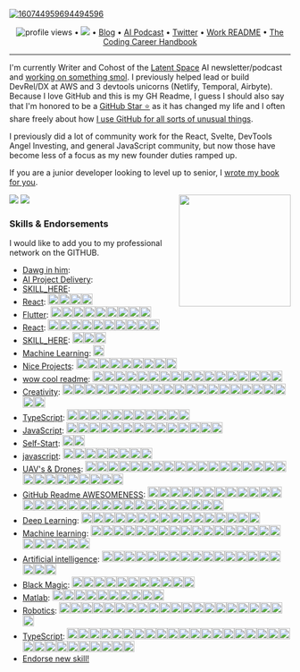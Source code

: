 <!--<h3 align="center">
![image](https://user-images.githubusercontent.com/6764957/87082196-3418a980-c25d-11ea-9987-0d9787d54100.png)
</h3> -->


<!-- Whats up hacker news, i dont give a shit about being a github influencer lmao stop judging me based on literally a bio i typed up in 3 minutes -->


<!-- comment out for now while https://github.com/jstrieb/github-stats/issues/7 is going on -->

[![160744959694494596](https://user-images.githubusercontent.com/6764957/101521273-94ed0f00-39c0-11eb-9721-1fb49097a171.png)](https://github.com/sw-yx?tab=repositories)

<p align="center">
  <img src="https://gpvc.arturio.dev/sw-yx" alt="profile views"> •  
  <a href="https://twitter.com/intent/follow?screen_name=swyx&tw_p=followbutton"><img src="https://img.shields.io/twitter/follow/swyx?label=%40swyx&style=social"></a>  •
  <a href="https://swyx.io">Blog</a> •
  <a href="https://latent.space">AI Podcast</a> •
  <a href="https://twitter.com/intent/follow?screen_name=swyx&tw_p=followbutton">Twitter</a> •
  <a href="https://github.com/sw-yx/README">Work README</a> •
  <a href="https://learninpublic.org/?from=GH%20README">The Coding Career Handbook</a>
</p>

---


I'm currently Writer and Cohost of the [Latent Space](https://latent.space/) AI newsletter/podcast and [working on something smol](https://smol.ai/). I previously helped lead or build DevRel/DX at AWS and 3 devtools unicorns (Netlify, Temporal, Airbyte). Because I love GitHub and this is my GH Readme, I guess I should also say that I'm honored to be a [GitHub Star ⭐](https://stars.github.com/) as it has changed my life and I often share freely about how [I use GitHub for all sorts of unusual things](https://www.google.com/search?q=swyx+how+i+use+github).

I previously did a lot of community work for the React, Svelte, DevTools Angel Investing, and general JavaScript community, but now those have become less of a focus as my new founder duties ramped up.

If you are a junior developer looking to level up to senior, I <a href="https://learninpublic.org/?from=GH%20README">wrote my book for you</a>.

<a href="https://myoctocat.dev/@sw-yx/octocat">
  <img align="right" src="https://user-images.githubusercontent.com/6764957/101532175-1cda1580-39cf-11eb-92fc-8466f97122fc.png" width=200 />
</a>

<!-- 

- See my [full about page here](http://swyx.io/about) as well as [featured writing](https://www.swyx.io/#featured-writing).
- 👯 I am on the [Career Chats](https://careerchats.transistor.fm/), [Svelte Radio](https://www.svelteradio.com/), and [Swyx Mixtape](http://swyx.transistor.fm/) podcasts.
- 💬 Ask me about [Svelte](https://www.swyx.io/svelte-why/) and [React](https://www.youtube.com/watch?v=KJP1E-Y-xyo) and [Temporal](https://temporal.io) and [Airbyte](https://airbyte.io)!
- 📫 How to reach me: `swyx at hey dot com`
- 😄 Pronouns: he/him
- ⚡ Fun fact: I was once [detained in Cuba](https://dev.to/swyx/the-ux-of-proving-our-humanity-to-machines-nf#aside-my-time-as-a-cuban-detainee) on suspicion of being a spy

-->

![](https://github.com/sw-yx/sw-yx/blob/master/generated/overview.svg)
![](https://github.com/sw-yx/sw-yx/blob/master/generated/languages.svg)


<!--START_SECTION:endorsements-->
  ### Skills & Endorsements
  
  I would like to add you to my professional network on the GITHUB.

  <ul>
  <li><a href="https://github.com/swyxio/swyxio/issues/52">Dawg in him</a>: </li>
<li><a href="https://github.com/swyxio/swyxio/issues/51">AI Project Delivery</a>: </li>
<li><a href="https://github.com/swyxio/swyxio/issues/50">SKILL_HERE</a>: </li>
<li><a href="https://github.com/swyxio/swyxio/issues/49">React</a>: <img src=https://avatars.githubusercontent.com/u/46057471?u=0e166c12cb81c87c54a0676755d98a21fedc8ddf&v=4&s=20 height=20 /><img src=https://avatars.githubusercontent.com/u/2555503?u=d8b410189cf5cb0698858ef6d64bbdd03f0473ef&v=4&s=20 height=20 /><img src=https://avatars.githubusercontent.com/u/46792207?u=3a6ff7bb5471781d3081218ff6ffcef48d2ef955&v=4&s=20 height=20 /><img src=https://avatars.githubusercontent.com/u/6303786?u=daafe664c0f2af5b6ea6bfa72271d0e351c97b2f&v=4&s=20 height=20 /></li>
<li><a href="https://github.com/swyxio/swyxio/issues/48">Flutter</a>: <img src=https://avatars.githubusercontent.com/u/15138747?u=77b91bf625688dffe218d01082ecf91e43801cd1&v=4&s=20 height=20 /><img src=https://avatars.githubusercontent.com/u/3353385?u=2ae27e396879f4b43730416370997ad7208c9745&v=4&s=20 height=20 /><img src=https://avatars.githubusercontent.com/u/37607224?u=a6dbee4f04ab3071d2f5b19160bc359d6cd62f8a&v=4&s=20 height=20 /><img src=https://avatars.githubusercontent.com/u/52480636?u=23b94f0b6dcea7cacab69bdbd11beddc8e84264e&v=4&s=20 height=20 /><img src=https://avatars.githubusercontent.com/u/76885050?v=4&s=20 height=20 /><img src=https://avatars.githubusercontent.com/u/30106022?u=62f235fb32a91460d03550357b538610a42fb1d5&v=4&s=20 height=20 /><img src=https://avatars.githubusercontent.com/u/79903756?u=560ba2a5067ea4c4553e355fe34791b359f4a5b8&v=4&s=20 height=20 /><img src=https://avatars.githubusercontent.com/u/47685150?u=9841362367533afbfa4f12c72d59ff8760e1b804&v=4&s=20 height=20 /><img src=https://avatars.githubusercontent.com/u/63846399?v=4&s=20 height=20 /></li>
<li><a href="https://github.com/swyxio/swyxio/issues/46">React</a>: <img src=https://avatars.githubusercontent.com/u/56319778?u=7e7129c86cb0839d5ec764b19fd9687d7149868d&v=4&s=20 height=20 /><img src=https://avatars.githubusercontent.com/u/121201452?u=a9061e82483debf32d56f6fa1d8852e6a0151f48&v=4&s=20 height=20 /><img src=https://avatars.githubusercontent.com/u/78602031?u=40555416e32672ed73e9eaa5637c52ebb3f5ade0&v=4&s=20 height=20 /><img src=https://avatars.githubusercontent.com/u/57211233?u=9e41850fd1bed137d15a9ad25205914ed0f663bd&v=4&s=20 height=20 /><img src=https://avatars.githubusercontent.com/u/4616064?u=dc4532608d264458a1a6179a24c99a983b66f2c2&v=4&s=20 height=20 /><img src=https://avatars.githubusercontent.com/u/95548013?u=a9f02e9359f5e61e5665622b62d7b48dcc703d47&v=4&s=20 height=20 /><img src=https://avatars.githubusercontent.com/u/5029660?u=a284778cc7a3cb286780137638f6d2fd0f77f231&v=4&s=20 height=20 /><img src=https://avatars.githubusercontent.com/u/46057471?u=0e166c12cb81c87c54a0676755d98a21fedc8ddf&v=4&s=20 height=20 /><img src=https://avatars.githubusercontent.com/u/18576811?u=cab60f106fee85b56525bc558367423e02cdb7f1&v=4&s=20 height=20 /><img src=https://avatars.githubusercontent.com/u/52394293?u=4f927a2ece6b640bf34a3441f6605c1c77d680fc&v=4&s=20 height=20 /></li>
<li><a href="https://github.com/swyxio/swyxio/issues/45">SKILL_HERE</a>: <img src=https://avatars.githubusercontent.com/u/56319778?u=7e7129c86cb0839d5ec764b19fd9687d7149868d&v=4&s=20 height=20 /><img src=https://avatars.githubusercontent.com/u/121201452?u=a9061e82483debf32d56f6fa1d8852e6a0151f48&v=4&s=20 height=20 /><img src=https://avatars.githubusercontent.com/u/610638?u=313cc0baf1e4028063b5c6c594b6823dbb45dd71&v=4&s=20 height=20 /></li>
<li><a href="https://github.com/swyxio/swyxio/issues/44">Machine Learning</a>: <img src=https://avatars.githubusercontent.com/u/56319778?u=7e7129c86cb0839d5ec764b19fd9687d7149868d&v=4&s=20 height=20 /></li>
<li><a href="https://github.com/swyxio/swyxio/issues/43">Nice Projects</a>: <img src=https://avatars.githubusercontent.com/u/86871991?u=e53a03ec7552d32e0f01d62f51758855d615f70d&v=4&s=20 height=20 /><img src=https://avatars.githubusercontent.com/u/74574275?u=b66164e6e8bb2ebb6510484d2ae31ad605e216af&v=4&s=20 height=20 /><img src=https://avatars.githubusercontent.com/u/60849894?u=f2a97d60934ec79d2eba41ada9592f5be433bf68&v=4&s=20 height=20 /><img src=https://avatars.githubusercontent.com/u/26383905?u=41b5f265617d49c435eef4fe09f0fe5e1e03f80b&v=4&s=20 height=20 /><img src=https://avatars.githubusercontent.com/u/9533646?u=a8a94a46f050b279c6853dc9d220beaf60ffd997&v=4&s=20 height=20 /><img src=https://avatars.githubusercontent.com/u/66274903?u=25b3729858874b8bb6a1c5b63570ca1778d913d0&v=4&s=20 height=20 /><img src=https://avatars.githubusercontent.com/u/95628792?u=0892008915626e959ebfee29c3199f9e128d2ff4&v=4&s=20 height=20 /><img src=https://avatars.githubusercontent.com/u/79057640?u=da15edc20e96275a463bb9736a22e9a4eaf876e1&v=4&s=20 height=20 /><img src=https://avatars.githubusercontent.com/u/16997807?u=dd0550e291d4450e5e60f215e535ae42b35043a4&v=4&s=20 height=20 /></li>
<li><a href="https://github.com/swyxio/swyxio/issues/41">wow cool readme</a>: <img src=https://avatars.githubusercontent.com/u/67929847?u=8f496a9425b6fb1cd4e717eda5754f5e1ff00d99&v=4&s=20 height=20 /><img src=https://avatars.githubusercontent.com/u/6764957?u=97ad815028595b73b06ee4b0510e66bbe391228d&v=4&s=20 height=20 /><img src=https://avatars.githubusercontent.com/u/8036315?u=edeada0c9164e7b7399f2c9cd74dbb53fcbc62f3&v=4&s=20 height=20 /><img src=https://avatars.githubusercontent.com/u/33608116?v=4&s=20 height=20 /><img src=https://avatars.githubusercontent.com/u/7691110?u=f50895c9c7d4e27e10a10bb41daf739d346ef420&v=4&s=20 height=20 /><img src=https://avatars.githubusercontent.com/u/25782070?u=52456d1dc05f44339fc7ac38e6a12416145f948e&v=4&s=20 height=20 /><img src=https://avatars.githubusercontent.com/u/59306143?u=554f4f17ff1fe3da319641bba270051fd587f7bd&v=4&s=20 height=20 /><img src=https://avatars.githubusercontent.com/u/90595158?u=85d527d9fe622ef8be5be506f346f677176292d9&v=4&s=20 height=20 /><img src=https://avatars.githubusercontent.com/u/89905833?u=2c2d5a336726310c6dbf60b36167100e7179df84&v=4&s=20 height=20 /><img src=https://avatars.githubusercontent.com/u/7946748?u=195c6b7c89cc3493a3624888efbd9b1f74871f06&v=4&s=20 height=20 /><img src=https://avatars.githubusercontent.com/u/4616064?u=dc4532608d264458a1a6179a24c99a983b66f2c2&v=4&s=20 height=20 /><img src=https://avatars.githubusercontent.com/u/3819724?u=a7af35d70c4644c95d3d72ca2ae475f6e599a50e&v=4&s=20 height=20 /><img src=https://avatars.githubusercontent.com/u/59414243?u=0ae16f81f3dcb9f6268390d602f36104acae8d10&v=4&s=20 height=20 /><img src=https://avatars.githubusercontent.com/u/93786592?u=f86ff0e8d0289562c2bfd4df1f2f317e163daea6&v=4&s=20 height=20 /><img src=https://avatars.githubusercontent.com/u/33098072?u=c03aeac26b217a8016c296d1b9c7f447b5743bbc&v=4&s=20 height=20 /><img src=https://avatars.githubusercontent.com/u/142387029?u=0a9ee23ffa612efd43a616fd86f58c5ca2f3607e&v=4&s=20 height=20 /><img src=https://avatars.githubusercontent.com/u/89846654?u=6f2a9ff8d9bff559bd0d112182a3c38881684b3d&v=4&s=20 height=20 /></li>
<li><a href="https://github.com/swyxio/swyxio/issues/40">Creativity</a>: <img src=https://avatars.githubusercontent.com/u/5083214?v=4&s=20 height=20 /><img src=https://avatars.githubusercontent.com/u/1330573?v=4&s=20 height=20 /><img src=https://avatars.githubusercontent.com/u/79557780?u=0bc2a2a4208f6e25bfccb0c5745f439a45d92885&v=4&s=20 height=20 /><img src=https://avatars.githubusercontent.com/u/43346471?u=2770cba6837af9eb0f38ad43a610fc6f042d5b14&v=4&s=20 height=20 /><img src=https://avatars.githubusercontent.com/u/84139744?u=5023e48fa680d47f5e9bc7c3f3f63627b360e83e&v=4&s=20 height=20 /><img src=https://avatars.githubusercontent.com/u/43886029?v=4&s=20 height=20 /><img src=https://avatars.githubusercontent.com/u/43886029?v=4&s=20 height=20 /><img src=https://avatars.githubusercontent.com/u/43886029?v=4&s=20 height=20 /><img src=https://avatars.githubusercontent.com/u/43886029?v=4&s=20 height=20 /><img src=https://avatars.githubusercontent.com/u/43886029?v=4&s=20 height=20 /><img src=https://avatars.githubusercontent.com/u/43886029?v=4&s=20 height=20 /><img src=https://avatars.githubusercontent.com/u/305414?u=52e76017aea2a5942f042c098e8ce56f50034073&v=4&s=20 height=20 /><img src=https://avatars.githubusercontent.com/u/4337705?u=b042eccb9c76e19b82d115419ee7b44557ab65ef&v=4&s=20 height=20 /><img src=https://avatars.githubusercontent.com/u/42885087?u=6cfe2461f65e78b0457a4ddc0df647714653d6dd&v=4&s=20 height=20 /><img src=https://avatars.githubusercontent.com/u/6334512?u=e73f39bbd3754d53805d43180e2f9cb87c7a78ff&v=4&s=20 height=20 /><img src=https://avatars.githubusercontent.com/u/89905833?u=2c2d5a336726310c6dbf60b36167100e7179df84&v=4&s=20 height=20 /><img src=https://avatars.githubusercontent.com/u/125072926?u=5c680a5b54dd182f729c6f2fda2b206375211224&v=4&s=20 height=20 /><img src=https://avatars.githubusercontent.com/u/46008593?u=5c5dbfd810e5175afc8d4a3f7d11bc873b700fd8&v=4&s=20 height=20 /><img src=https://avatars.githubusercontent.com/u/46008593?u=5c5dbfd810e5175afc8d4a3f7d11bc873b700fd8&v=4&s=20 height=20 /><img src=https://avatars.githubusercontent.com/u/46008593?u=5c5dbfd810e5175afc8d4a3f7d11bc873b700fd8&v=4&s=20 height=20 /><img src=https://avatars.githubusercontent.com/u/46008593?u=5c5dbfd810e5175afc8d4a3f7d11bc873b700fd8&v=4&s=20 height=20 /><img src=https://avatars.githubusercontent.com/u/46008593?u=5c5dbfd810e5175afc8d4a3f7d11bc873b700fd8&v=4&s=20 height=20 /></li>
<li><a href="https://github.com/swyxio/swyxio/issues/39">TypeScript</a>: <img src=https://avatars.githubusercontent.com/u/1310895?u=aa5492101d2ba04c0c5a2fd6274e18e74edcc21e&v=4&s=20 height=20 /><img src=https://avatars.githubusercontent.com/u/32578695?u=b24833215bfec0b78db629381a73d599a94e07e1&v=4&s=20 height=20 /><img src=https://avatars.githubusercontent.com/u/39828165?u=e0c1cc28dc7156a3d6714beb9d6732e143f253ff&v=4&s=20 height=20 /><img src=https://avatars.githubusercontent.com/u/84139744?u=5023e48fa680d47f5e9bc7c3f3f63627b360e83e&v=4&s=20 height=20 /><img src=https://avatars.githubusercontent.com/u/60979926?u=f755d6694e7d9a730debe35e1f8f3c474dfeb091&v=4&s=20 height=20 /><img src=https://avatars.githubusercontent.com/u/7358912?u=6b354a068b3f5b69ce366ae119ed74566fdf0d61&v=4&s=20 height=20 /><img src=https://avatars.githubusercontent.com/u/102946270?u=8f26c9c5e51e3407accdad98fd6631ba8cdb89e9&v=4&s=20 height=20 /><img src=https://avatars.githubusercontent.com/u/7151485?u=0c604d6c03d8de56403af45dd4c365a97a405966&v=4&s=20 height=20 /><img src=https://avatars.githubusercontent.com/u/26205666?v=4&s=20 height=20 /><img src=https://avatars.githubusercontent.com/u/76874341?u=185e06c1b9fb7de95a60708b44abc1d52d0b3d1e&v=4&s=20 height=20 /><img src=https://avatars.githubusercontent.com/u/40840079?u=cb0332edd5a71ee5918e616649e29ca4a1d721ad&v=4&s=20 height=20 /></li>
<li><a href="https://github.com/swyxio/swyxio/issues/38">JavaScript</a>: <img src=https://avatars.githubusercontent.com/u/91498093?v=4&s=20 height=20 /><img src=https://avatars.githubusercontent.com/u/23583726?u=d9aa829afdaf165d3b94a1c0151c3421d4eb2dc2&v=4&s=20 height=20 /><img src=https://avatars.githubusercontent.com/u/1310895?u=aa5492101d2ba04c0c5a2fd6274e18e74edcc21e&v=4&s=20 height=20 /><img src=https://avatars.githubusercontent.com/u/5083214?v=4&s=20 height=20 /><img src=https://avatars.githubusercontent.com/u/32578695?u=b24833215bfec0b78db629381a73d599a94e07e1&v=4&s=20 height=20 /><img src=https://avatars.githubusercontent.com/u/87615572?u=9663c624ce9880000604a9cfc697e2da251ce4fd&v=4&s=20 height=20 /><img src=https://avatars.githubusercontent.com/u/67929847?u=8f496a9425b6fb1cd4e717eda5754f5e1ff00d99&v=4&s=20 height=20 /><img src=https://avatars.githubusercontent.com/u/68931378?u=b4faaf1cfde3007c698e8d474244bdd6c4affcfb&v=4&s=20 height=20 /><img src=https://avatars.githubusercontent.com/u/45036724?u=9e742256a5a6f3845b300cbb5f4a2cb5ec9e89f7&v=4&s=20 height=20 /><img src=https://avatars.githubusercontent.com/u/56319778?u=7e7129c86cb0839d5ec764b19fd9687d7149868d&v=4&s=20 height=20 /><img src=https://avatars.githubusercontent.com/u/121201452?u=a9061e82483debf32d56f6fa1d8852e6a0151f48&v=4&s=20 height=20 /><img src=https://avatars.githubusercontent.com/u/76874341?u=185e06c1b9fb7de95a60708b44abc1d52d0b3d1e&v=4&s=20 height=20 /><img src=https://avatars.githubusercontent.com/u/4616064?u=dc4532608d264458a1a6179a24c99a983b66f2c2&v=4&s=20 height=20 /><img src=https://avatars.githubusercontent.com/u/89846654?u=6f2a9ff8d9bff559bd0d112182a3c38881684b3d&v=4&s=20 height=20 /></li>
<li><a href="https://github.com/swyxio/swyxio/issues/37">Self-Start</a>: <img src=https://avatars.githubusercontent.com/u/33608116?v=4&s=20 height=20 /><img src=https://avatars.githubusercontent.com/u/55244578?u=831cd3baad933d63e83e3bbcc88d707104603e1f&v=4&s=20 height=20 /></li>
<li><a href="https://github.com/swyxio/swyxio/issues/35">javascript</a>: <img src=https://avatars.githubusercontent.com/u/53054099?u=cb5b0c881e0c9f7c7aa00da0a6b5bed62da4618e&v=4&s=20 height=20 /><img src=https://avatars.githubusercontent.com/u/28717686?u=c97508d48cf3018b46e6cb94cdbc0ad2fb7ad0a7&v=4&s=20 height=20 /><img src=https://avatars.githubusercontent.com/u/67929847?u=8f496a9425b6fb1cd4e717eda5754f5e1ff00d99&v=4&s=20 height=20 /><img src=https://avatars.githubusercontent.com/u/64121292?u=acff9d4486a8033b1c2e458418d023b86c019afd&v=4&s=20 height=20 /><img src=https://avatars.githubusercontent.com/u/67689090?u=1750e828e5c2af149332172ea540f82fafbe0b84&v=4&s=20 height=20 /><img src=https://avatars.githubusercontent.com/u/76874341?u=185e06c1b9fb7de95a60708b44abc1d52d0b3d1e&v=4&s=20 height=20 /><img src=https://avatars.githubusercontent.com/u/4126?u=22619cea9e5c2872c345b909ea5adbe47e3be2f8&v=4&s=20 height=20 /><img src=https://avatars.githubusercontent.com/u/115037887?u=b9b15d0dea0aa005daa3cc05ac08213412c2f055&v=4&s=20 height=20 /></li>
<li><a href="https://github.com/swyxio/swyxio/issues/31">UAV's & Drones</a>: <img src=https://avatars.githubusercontent.com/u/22770735?u=c7c8d8e372a0633ff094874c59beb2f98813624f&v=4&s=20 height=20 /><img src=https://avatars.githubusercontent.com/u/22770735?u=c7c8d8e372a0633ff094874c59beb2f98813624f&v=4&s=20 height=20 /><img src=https://avatars.githubusercontent.com/u/22770735?u=c7c8d8e372a0633ff094874c59beb2f98813624f&v=4&s=20 height=20 /><img src=https://avatars.githubusercontent.com/u/22770735?u=c7c8d8e372a0633ff094874c59beb2f98813624f&v=4&s=20 height=20 /><img src=https://avatars.githubusercontent.com/u/22770735?u=c7c8d8e372a0633ff094874c59beb2f98813624f&v=4&s=20 height=20 /><img src=https://avatars.githubusercontent.com/u/6764957?u=97ad815028595b73b06ee4b0510e66bbe391228d&v=4&s=20 height=20 /><img src=https://avatars.githubusercontent.com/u/6764957?u=97ad815028595b73b06ee4b0510e66bbe391228d&v=4&s=20 height=20 /><img src=https://avatars.githubusercontent.com/u/6764957?u=97ad815028595b73b06ee4b0510e66bbe391228d&v=4&s=20 height=20 /><img src=https://avatars.githubusercontent.com/u/6764957?u=97ad815028595b73b06ee4b0510e66bbe391228d&v=4&s=20 height=20 /><img src=https://avatars.githubusercontent.com/u/45873074?u=ac9451546e661f5d056009660f3add62c3ce4cce&v=4&s=20 height=20 /><img src=https://avatars.githubusercontent.com/u/1821843?u=57459e71d75b3969c73411ae7ec0f4735d39be39&v=4&s=20 height=20 /><img src=https://avatars.githubusercontent.com/u/17146297?u=9c82e2455ce89af7a2a7fb87d1e6bc27b7e8e7cf&v=4&s=20 height=20 /><img src=https://avatars.githubusercontent.com/u/9255144?v=4&s=20 height=20 /><img src=https://avatars.githubusercontent.com/u/13825491?u=c106497434a149e0893ae9c5d65e60c26b79e1f6&v=4&s=20 height=20 /><img src=https://avatars.githubusercontent.com/u/13825491?u=c106497434a149e0893ae9c5d65e60c26b79e1f6&v=4&s=20 height=20 /><img src=https://avatars.githubusercontent.com/u/13825491?u=c106497434a149e0893ae9c5d65e60c26b79e1f6&v=4&s=20 height=20 /><img src=https://avatars.githubusercontent.com/u/13825491?u=c106497434a149e0893ae9c5d65e60c26b79e1f6&v=4&s=20 height=20 /><img src=https://avatars.githubusercontent.com/u/13825491?u=c106497434a149e0893ae9c5d65e60c26b79e1f6&v=4&s=20 height=20 /><img src=https://avatars.githubusercontent.com/u/63612469?u=5f9f4fb4be3e9ee74a915f3ac444ccf6e012065d&v=4&s=20 height=20 /><img src=https://avatars.githubusercontent.com/u/24532173?u=6cfb20acbd119402aa682dd7fa1cb06d4a71108e&v=4&s=20 height=20 /><img src=https://avatars.githubusercontent.com/u/24532173?u=6cfb20acbd119402aa682dd7fa1cb06d4a71108e&v=4&s=20 height=20 /><img src=https://avatars.githubusercontent.com/u/22521752?u=cd24a224f593bdbb91476733d06d482b490c9a91&v=4&s=20 height=20 /><img src=https://avatars.githubusercontent.com/u/20268029?u=25245f1707aff33d27a6bc8c77e8ccb61f707019&v=4&s=20 height=20 /><img src=https://avatars.githubusercontent.com/u/29643818?u=b178fc4b9790f239c7808700bdc445402f6c6c43&v=4&s=20 height=20 /><img src=https://avatars.githubusercontent.com/u/74777205?u=d392c79f770d441eea5e6a5ec0c24d7b742bccf2&v=4&s=20 height=20 /><img src=https://avatars.githubusercontent.com/u/45768834?u=fc693cfe254f8d8357bcd058abec9fef0698bbab&v=4&s=20 height=20 /><img src=https://avatars.githubusercontent.com/u/114366633?u=90d8ed06c3c3bdcf1c1c12703a3471d036efd0ab&v=4&s=20 height=20 /></li>
<li><a href="https://github.com/swyxio/swyxio/issues/30">GitHub Readme AWESOMENESS</a>: <img src=https://avatars.githubusercontent.com/u/6764957?u=97ad815028595b73b06ee4b0510e66bbe391228d&v=4&s=20 height=20 /><img src=https://avatars.githubusercontent.com/u/22770735?u=c7c8d8e372a0633ff094874c59beb2f98813624f&v=4&s=20 height=20 /><img src=https://avatars.githubusercontent.com/u/22770735?u=c7c8d8e372a0633ff094874c59beb2f98813624f&v=4&s=20 height=20 /><img src=https://avatars.githubusercontent.com/u/32144761?u=1b36ec9ad2443a0028c077de00ea9bd66194c4df&v=4&s=20 height=20 /><img src=https://avatars.githubusercontent.com/u/53856673?u=4c018a6e95cef577bf7931e55aae06960a413731&v=4&s=20 height=20 /><img src=https://avatars.githubusercontent.com/u/53856673?u=4c018a6e95cef577bf7931e55aae06960a413731&v=4&s=20 height=20 /><img src=https://avatars.githubusercontent.com/u/9262982?u=7b586df27b8f3a5bbbe209ec1603896511a09a6d&v=4&s=20 height=20 /><img src=https://avatars.githubusercontent.com/u/10362927?u=2bd634d77cfe59ddf012d192335efb626618efae&v=4&s=20 height=20 /><img src=https://avatars.githubusercontent.com/u/55826377?u=f1400288e13b60d46bed563dc588f5ac77811770&v=4&s=20 height=20 /><img src=https://avatars.githubusercontent.com/u/37914951?v=4&s=20 height=20 /><img src=https://avatars.githubusercontent.com/u/53332372?u=cf632f71e5bdf984e829774c4d8815774e419bcb&v=4&s=20 height=20 /><img src=https://avatars.githubusercontent.com/u/3372598?u=2b679c93e9be315f5c993d30e325a15a9df7a78c&v=4&s=20 height=20 /><img src=https://avatars.githubusercontent.com/u/10752998?u=aa0b6f7b2a78363ae670726d173ee7e5b01db02b&v=4&s=20 height=20 /><img src=https://avatars.githubusercontent.com/u/4885581?u=ba1575aa1284f907aa1e803299ac6bd0021770ad&v=4&s=20 height=20 /><img src=https://avatars.githubusercontent.com/u/8954760?u=4911da5488912b8ae761e514d1c2b1691805867e&v=4&s=20 height=20 /><img src=https://avatars.githubusercontent.com/u/757637?u=7f38517508d28aa252496b336b8f8e4bec6a1324&v=4&s=20 height=20 /><img src=https://avatars.githubusercontent.com/u/757637?u=7f38517508d28aa252496b336b8f8e4bec6a1324&v=4&s=20 height=20 /><img src=https://avatars.githubusercontent.com/u/30655552?u=a535d6488fa6137c79b60f68a3bad5d0fdc48acd&v=4&s=20 height=20 /><img src=https://avatars.githubusercontent.com/u/30655552?u=a535d6488fa6137c79b60f68a3bad5d0fdc48acd&v=4&s=20 height=20 /><img src=https://avatars.githubusercontent.com/u/30655552?u=a535d6488fa6137c79b60f68a3bad5d0fdc48acd&v=4&s=20 height=20 /><img src=https://avatars.githubusercontent.com/u/64195887?u=08512e728686c8de77dc6788a4d9465fc1f8cf7a&v=4&s=20 height=20 /><img src=https://avatars.githubusercontent.com/u/56654391?u=6bc489e9598e7a5bbab0ef81c7f93797a22e6598&v=4&s=20 height=20 /><img src=https://avatars.githubusercontent.com/u/56654391?u=6bc489e9598e7a5bbab0ef81c7f93797a22e6598&v=4&s=20 height=20 /><img src=https://avatars.githubusercontent.com/u/6951100?u=d1219532a4e544f59a9fd017eb83787d9ea9032e&v=4&s=20 height=20 /><img src=https://avatars.githubusercontent.com/u/9534435?u=8f15b273710048c58cdbff8256c2732fcac13aa0&v=4&s=20 height=20 /><img src=https://avatars.githubusercontent.com/u/42054?v=4&s=20 height=20 /><img src=https://avatars.githubusercontent.com/u/53054099?u=cb5b0c881e0c9f7c7aa00da0a6b5bed62da4618e&v=4&s=20 height=20 /><img src=https://avatars.githubusercontent.com/u/61582763?u=016894455dd1669c3a0fceff1c049cb66f50b4b0&v=4&s=20 height=20 /><img src=https://avatars.githubusercontent.com/u/21218732?u=474999473ae5475bac18f53b8cb7d6625e40a784&v=4&s=20 height=20 /><img src=https://avatars.githubusercontent.com/u/12748310?u=ce6194bfc22e839cb78862500f337465378e45aa&v=4&s=20 height=20 /></li>
<li><a href="https://github.com/swyxio/swyxio/issues/29">Deep Learning</a>: <img src=https://avatars.githubusercontent.com/u/22770735?u=c7c8d8e372a0633ff094874c59beb2f98813624f&v=4&s=20 height=20 /><img src=https://avatars.githubusercontent.com/u/8433587?u=4143853cdd52d732534e82e9232cfda0591b9876&v=4&s=20 height=20 /><img src=https://avatars.githubusercontent.com/u/45448731?u=41932a2901b4137f495f7c58b34641d07a8a6a6d&v=4&s=20 height=20 /><img src=https://avatars.githubusercontent.com/u/53856673?u=4c018a6e95cef577bf7931e55aae06960a413731&v=4&s=20 height=20 /><img src=https://avatars.githubusercontent.com/u/41854373?u=7f033c40ec8c97a9a24462f5d1fcb844c02c4fb7&v=4&s=20 height=20 /><img src=https://avatars.githubusercontent.com/u/80008111?v=4&s=20 height=20 /><img src=https://avatars.githubusercontent.com/u/234708?u=b5aa0cca1b3134278a8a2ab99ff1ff8b405ebffd&v=4&s=20 height=20 /><img src=https://avatars.githubusercontent.com/u/39828165?u=e0c1cc28dc7156a3d6714beb9d6732e143f253ff&v=4&s=20 height=20 /><img src=https://avatars.githubusercontent.com/u/43346471?u=2770cba6837af9eb0f38ad43a610fc6f042d5b14&v=4&s=20 height=20 /><img src=https://avatars.githubusercontent.com/u/43346471?u=2770cba6837af9eb0f38ad43a610fc6f042d5b14&v=4&s=20 height=20 /><img src=https://avatars.githubusercontent.com/u/41567741?v=4&s=20 height=20 /><img src=https://avatars.githubusercontent.com/u/66274903?u=25b3729858874b8bb6a1c5b63570ca1778d913d0&v=4&s=20 height=20 /><img src=https://avatars.githubusercontent.com/u/66274903?u=25b3729858874b8bb6a1c5b63570ca1778d913d0&v=4&s=20 height=20 /><img src=https://avatars.githubusercontent.com/u/16799596?u=f17e5a721a8df0f014f63195d997121d5726a0e4&v=4&s=20 height=20 /><img src=https://avatars.githubusercontent.com/u/39147312?u=26e01ef8d7a4acb2deed4fc8d425e5d323ffa533&v=4&s=20 height=20 /><img src=https://avatars.githubusercontent.com/u/46008593?u=5c5dbfd810e5175afc8d4a3f7d11bc873b700fd8&v=4&s=20 height=20 /></li>
<li><a href="https://github.com/swyxio/swyxio/issues/28">Machine learning</a>: <img src=https://avatars.githubusercontent.com/u/22770735?u=c7c8d8e372a0633ff094874c59beb2f98813624f&v=4&s=20 height=20 /><img src=https://avatars.githubusercontent.com/u/45448731?u=41932a2901b4137f495f7c58b34641d07a8a6a6d&v=4&s=20 height=20 /><img src=https://avatars.githubusercontent.com/u/1821843?u=57459e71d75b3969c73411ae7ec0f4735d39be39&v=4&s=20 height=20 /><img src=https://avatars.githubusercontent.com/u/1821843?u=57459e71d75b3969c73411ae7ec0f4735d39be39&v=4&s=20 height=20 /><img src=https://avatars.githubusercontent.com/u/13770026?v=4&s=20 height=20 /><img src=https://avatars.githubusercontent.com/u/41854373?u=7f033c40ec8c97a9a24462f5d1fcb844c02c4fb7&v=4&s=20 height=20 /><img src=https://avatars.githubusercontent.com/u/40211374?u=5932b3a47a26a39ecfcc42aee2d2324b07f4ea31&v=4&s=20 height=20 /><img src=https://avatars.githubusercontent.com/u/30091032?u=9f74b87873af3748a0d26bf347d41b01a432faf3&v=4&s=20 height=20 /><img src=https://avatars.githubusercontent.com/u/30049719?u=6546780d5ce058e2ccec7452a27c8ec470c0df24&v=4&s=20 height=20 /><img src=https://avatars.githubusercontent.com/u/63991775?u=651da5ee5b91fd076bc275f035ee2c8cf4ece9f8&v=4&s=20 height=20 /><img src=https://avatars.githubusercontent.com/u/3012884?u=828dc3a8f9743043038d99015e5211e5db7ddbe4&v=4&s=20 height=20 /><img src=https://avatars.githubusercontent.com/u/40907383?v=4&s=20 height=20 /><img src=https://avatars.githubusercontent.com/u/91498093?v=4&s=20 height=20 /><img src=https://avatars.githubusercontent.com/u/91498093?v=4&s=20 height=20 /><img src=https://avatars.githubusercontent.com/u/32029746?u=3a2cb47897925f2cc514eec702833189794adeca&v=4&s=20 height=20 /><img src=https://avatars.githubusercontent.com/u/36468758?u=7257a3b183702a47a9e46cc977bbc967cb71e4cb&v=4&s=20 height=20 /><img src=https://avatars.githubusercontent.com/u/85258259?v=4&s=20 height=20 /><img src=https://avatars.githubusercontent.com/u/85258259?v=4&s=20 height=20 /><img src=https://avatars.githubusercontent.com/u/91501317?u=06d26d23ea56782c6e908cb26db25c93ef64b48f&v=4&s=20 height=20 /><img src=https://avatars.githubusercontent.com/u/30334776?u=f5fcc58e9ebbc29e8cf0f37501fc0a160d881572&v=4&s=20 height=20 /><img src=https://avatars.githubusercontent.com/u/16799596?u=f17e5a721a8df0f014f63195d997121d5726a0e4&v=4&s=20 height=20 /><img src=https://avatars.githubusercontent.com/u/39147312?u=26e01ef8d7a4acb2deed4fc8d425e5d323ffa533&v=4&s=20 height=20 /><img src=https://avatars.githubusercontent.com/u/60138973?u=ff3cf1263e1850e709f42ec7cd3a3233cf012478&v=4&s=20 height=20 /></li>
<li><a href="https://github.com/swyxio/swyxio/issues/27">Artificial intelligence</a>: <img src=https://avatars.githubusercontent.com/u/22770735?u=c7c8d8e372a0633ff094874c59beb2f98813624f&v=4&s=20 height=20 /><img src=https://avatars.githubusercontent.com/u/22770735?u=c7c8d8e372a0633ff094874c59beb2f98813624f&v=4&s=20 height=20 /><img src=https://avatars.githubusercontent.com/u/22770735?u=c7c8d8e372a0633ff094874c59beb2f98813624f&v=4&s=20 height=20 /><img src=https://avatars.githubusercontent.com/u/23400213?u=da0a678d3bd73318503139fc918c97683d71bd62&v=4&s=20 height=20 /><img src=https://avatars.githubusercontent.com/u/54620499?u=9a2a717291170f6e14d74f9e288a72a6ca00e3f8&v=4&s=20 height=20 /><img src=https://avatars.githubusercontent.com/u/22521752?u=cd24a224f593bdbb91476733d06d482b490c9a91&v=4&s=20 height=20 /><img src=https://avatars.githubusercontent.com/u/59825547?u=969e5e12c9fc3d3a46cf84f02a621d8acbab765c&v=4&s=20 height=20 /><img src=https://avatars.githubusercontent.com/u/59825547?u=969e5e12c9fc3d3a46cf84f02a621d8acbab765c&v=4&s=20 height=20 /><img src=https://avatars.githubusercontent.com/u/43346471?u=2770cba6837af9eb0f38ad43a610fc6f042d5b14&v=4&s=20 height=20 /><img src=https://avatars.githubusercontent.com/u/43346471?u=2770cba6837af9eb0f38ad43a610fc6f042d5b14&v=4&s=20 height=20 /><img src=https://avatars.githubusercontent.com/u/43346471?u=2770cba6837af9eb0f38ad43a610fc6f042d5b14&v=4&s=20 height=20 /><img src=https://avatars.githubusercontent.com/u/43346471?u=2770cba6837af9eb0f38ad43a610fc6f042d5b14&v=4&s=20 height=20 /><img src=https://avatars.githubusercontent.com/u/99458905?u=376614cc902d6861afab7eabe4ce6a62dabf4a7a&v=4&s=20 height=20 /><img src=https://avatars.githubusercontent.com/u/42870671?u=182182f689d1779bb24a2e49ed684d71175c4598&v=4&s=20 height=20 /><img src=https://avatars.githubusercontent.com/u/4616064?u=dc4532608d264458a1a6179a24c99a983b66f2c2&v=4&s=20 height=20 /><img src=https://avatars.githubusercontent.com/u/79279299?u=9101a8442d224970cc4eda5af3b85af55221e444&v=4&s=20 height=20 /><img src=https://avatars.githubusercontent.com/u/14087448?u=1bda4a477c2914b301776798e0e782eafe51042b&v=4&s=20 height=20 /><img src=https://avatars.githubusercontent.com/u/125940119?u=809d6c50e2bf9f85517d212ff62654a970ca0303&v=4&s=20 height=20 /><img src=https://avatars.githubusercontent.com/u/5244783?u=a994d923a9768cf94df8f4a3acede734f57b7b88&v=4&s=20 height=20 /></li>
<li><a href="https://github.com/swyxio/swyxio/issues/26">Black Magic</a>: <img src=https://avatars.githubusercontent.com/u/6764957?u=97ad815028595b73b06ee4b0510e66bbe391228d&v=4&s=20 height=20 /><img src=https://avatars.githubusercontent.com/u/22770735?u=c7c8d8e372a0633ff094874c59beb2f98813624f&v=4&s=20 height=20 /><img src=https://avatars.githubusercontent.com/u/8545105?u=03da7160c9e9b251b757096e13d6e4af60b88cdd&v=4&s=20 height=20 /><img src=https://avatars.githubusercontent.com/u/2707569?u=89c42eafaca543bb9f9027c8ba2b47b944737419&v=4&s=20 height=20 /><img src=https://avatars.githubusercontent.com/u/61903527?u=19be29c2be1d1c064f5d9e96519c04d5eb14fde7&v=4&s=20 height=20 /><img src=https://avatars.githubusercontent.com/u/30049719?u=6546780d5ce058e2ccec7452a27c8ec470c0df24&v=4&s=20 height=20 /><img src=https://avatars.githubusercontent.com/u/6558157?u=563b5ddccfb0acb1d53c5fd2b9565b8a6e7805ba&v=4&s=20 height=20 /><img src=https://avatars.githubusercontent.com/u/43346471?u=2770cba6837af9eb0f38ad43a610fc6f042d5b14&v=4&s=20 height=20 /><img src=https://avatars.githubusercontent.com/u/43346471?u=2770cba6837af9eb0f38ad43a610fc6f042d5b14&v=4&s=20 height=20 /><img src=https://avatars.githubusercontent.com/u/3605555?v=4&s=20 height=20 /><img src=https://avatars.githubusercontent.com/u/103178752?u=1c8e56915176d7002f4ab2191a916b2ea0bb1892&v=4&s=20 height=20 /></li>
<li><a href="https://github.com/swyxio/swyxio/issues/25">Matlab</a>: <img src=https://avatars.githubusercontent.com/u/6764957?u=97ad815028595b73b06ee4b0510e66bbe391228d&v=4&s=20 height=20 /><img src=https://avatars.githubusercontent.com/u/8890878?u=98688657615ca3b9bad6a7045b81f7a7ee8cacbf&v=4&s=20 height=20 /><img src=https://avatars.githubusercontent.com/u/53856673?u=4c018a6e95cef577bf7931e55aae06960a413731&v=4&s=20 height=20 /><img src=https://avatars.githubusercontent.com/u/22770735?u=c7c8d8e372a0633ff094874c59beb2f98813624f&v=4&s=20 height=20 /><img src=https://avatars.githubusercontent.com/u/22770735?u=c7c8d8e372a0633ff094874c59beb2f98813624f&v=4&s=20 height=20 /><img src=https://avatars.githubusercontent.com/u/22770735?u=c7c8d8e372a0633ff094874c59beb2f98813624f&v=4&s=20 height=20 /><img src=https://avatars.githubusercontent.com/u/25190979?u=34b149495978c97602db83917b65bbcae1c4340a&v=4&s=20 height=20 /><img src=https://avatars.githubusercontent.com/u/25190979?u=34b149495978c97602db83917b65bbcae1c4340a&v=4&s=20 height=20 /><img src=https://avatars.githubusercontent.com/u/25190979?u=34b149495978c97602db83917b65bbcae1c4340a&v=4&s=20 height=20 /><img src=https://avatars.githubusercontent.com/u/50242721?u=9c15af01bda9ce589ba8caa911c30bf4ad60928c&v=4&s=20 height=20 /></li>
<li><a href="https://github.com/swyxio/swyxio/issues/21">Robotics</a>: <img src=https://avatars.githubusercontent.com/u/6764957?u=97ad815028595b73b06ee4b0510e66bbe391228d&v=4&s=20 height=20 /><img src=https://avatars.githubusercontent.com/u/22770735?u=c7c8d8e372a0633ff094874c59beb2f98813624f&v=4&s=20 height=20 /><img src=https://avatars.githubusercontent.com/u/22770735?u=c7c8d8e372a0633ff094874c59beb2f98813624f&v=4&s=20 height=20 /><img src=https://avatars.githubusercontent.com/u/22770735?u=c7c8d8e372a0633ff094874c59beb2f98813624f&v=4&s=20 height=20 /><img src=https://avatars.githubusercontent.com/u/22770735?u=c7c8d8e372a0633ff094874c59beb2f98813624f&v=4&s=20 height=20 /><img src=https://avatars.githubusercontent.com/u/1670421?u=353ff864b8ab7ee262471ca87e36a5ea488ca839&v=4&s=20 height=20 /><img src=https://avatars.githubusercontent.com/u/1670421?u=353ff864b8ab7ee262471ca87e36a5ea488ca839&v=4&s=20 height=20 /><img src=https://avatars.githubusercontent.com/u/1670421?u=353ff864b8ab7ee262471ca87e36a5ea488ca839&v=4&s=20 height=20 /><img src=https://avatars.githubusercontent.com/u/1670421?u=353ff864b8ab7ee262471ca87e36a5ea488ca839&v=4&s=20 height=20 /><img src=https://avatars.githubusercontent.com/u/1670421?u=353ff864b8ab7ee262471ca87e36a5ea488ca839&v=4&s=20 height=20 /><img src=https://avatars.githubusercontent.com/u/1670421?u=353ff864b8ab7ee262471ca87e36a5ea488ca839&v=4&s=20 height=20 /><img src=https://avatars.githubusercontent.com/u/30226045?u=b07a699dbaccd72c977312e89b4f956ce5cc16cf&v=4&s=20 height=20 /><img src=https://avatars.githubusercontent.com/u/30226045?u=b07a699dbaccd72c977312e89b4f956ce5cc16cf&v=4&s=20 height=20 /><img src=https://avatars.githubusercontent.com/u/30226045?u=b07a699dbaccd72c977312e89b4f956ce5cc16cf&v=4&s=20 height=20 /><img src=https://avatars.githubusercontent.com/u/30226045?u=b07a699dbaccd72c977312e89b4f956ce5cc16cf&v=4&s=20 height=20 /><img src=https://avatars.githubusercontent.com/u/30226045?u=b07a699dbaccd72c977312e89b4f956ce5cc16cf&v=4&s=20 height=20 /><img src=https://avatars.githubusercontent.com/u/13302105?u=6e764c6aa7af9c085a2403b458426c331d83b572&v=4&s=20 height=20 /><img src=https://avatars.githubusercontent.com/u/30655552?u=a535d6488fa6137c79b60f68a3bad5d0fdc48acd&v=4&s=20 height=20 /><img src=https://avatars.githubusercontent.com/u/45559664?u=0e1373bc44feb7e3f75b666ed5373c17f22e1ec0&v=4&s=20 height=20 /><img src=https://avatars.githubusercontent.com/u/73858189?v=4&s=20 height=20 /><img src=https://avatars.githubusercontent.com/u/74574275?u=b66164e6e8bb2ebb6510484d2ae31ad605e216af&v=4&s=20 height=20 /></li>
<li><a href="https://github.com/swyxio/swyxio/issues/14">TypeScript</a>: <img src=https://avatars.githubusercontent.com/u/2502947?u=eb345767686e9b8692c6d76955650a41e6e80cf3&v=4&s=20 height=20 /><img src=https://avatars.githubusercontent.com/u/6764957?u=97ad815028595b73b06ee4b0510e66bbe391228d&v=4&s=20 height=20 /><img src=https://avatars.githubusercontent.com/u/12146882?u=8be2609d5aca31c559290a8ffd1059b92f6752da&v=4&s=20 height=20 /><img src=https://avatars.githubusercontent.com/u/7964257?u=23ec661e88ad0b4273c64b8693f556bbd314dfb5&v=4&s=20 height=20 /><img src=https://avatars.githubusercontent.com/u/293004?v=4&s=20 height=20 /><img src=https://avatars.githubusercontent.com/u/19930241?u=2aef7cbf4a59d361894145c97676391ec46fea4d&v=4&s=20 height=20 /><img src=https://avatars.githubusercontent.com/u/15332326?u=0ee15040eaa9b894bd007cf514d00b6d1bc67d60&v=4&s=20 height=20 /><img src=https://avatars.githubusercontent.com/u/229881?u=58675cc3f9993517e5f29209ccba960d79b719ad&v=4&s=20 height=20 /><img src=https://avatars.githubusercontent.com/u/13134143?u=5a9b254a383d8d6bdf13959a9d52d8486b3407c4&v=4&s=20 height=20 /><img src=https://avatars.githubusercontent.com/u/948486?u=7847fb2bcb39381a9d56f46e7dec906f707de350&v=4&s=20 height=20 /><img src=https://avatars.githubusercontent.com/u/19372745?u=0a2585be003c01488aa5334abc58646bfeec9c2b&v=4&s=20 height=20 /><img src=https://avatars.githubusercontent.com/u/6223070?u=6a68605722cafb65e9f838c2b3e517e97a4b2797&v=4&s=20 height=20 /><img src=https://avatars.githubusercontent.com/u/29654458?u=8e1474c878cd66ea26fd95030fdc602769d7e877&v=4&s=20 height=20 /><img src=https://avatars.githubusercontent.com/u/53359960?u=aa2d8cc383c43eedc96a1ad55969b909e8de7f47&v=4&s=20 height=20 /><img src=https://avatars.githubusercontent.com/u/13395979?u=4953f7929976b625af6c6799d5b97d832a1ecc8f&v=4&s=20 height=20 /><img src=https://avatars.githubusercontent.com/u/55826377?u=f1400288e13b60d46bed563dc588f5ac77811770&v=4&s=20 height=20 /><img src=https://avatars.githubusercontent.com/u/24648588?u=84d0ad3636c68183c0f53b99705c859c4544973c&v=4&s=20 height=20 /><img src=https://avatars.githubusercontent.com/u/1884376?u=2fe6b74e98256f200339357b26e92f4717a039bf&v=4&s=20 height=20 /><img src=https://avatars.githubusercontent.com/u/9028430?u=302b82006899ab75181a33cb9a791c01b53219cf&v=4&s=20 height=20 /><img src=https://avatars.githubusercontent.com/u/53553083?u=f313910ebb09a36edc3a3b7bdd25fad701150b1d&v=4&s=20 height=20 /><img src=https://avatars.githubusercontent.com/u/4885581?u=ba1575aa1284f907aa1e803299ac6bd0021770ad&v=4&s=20 height=20 /><img src=https://avatars.githubusercontent.com/u/1010525?u=294033082cfecf8ad1645b4290e362583b33094a&v=4&s=20 height=20 /><img src=https://avatars.githubusercontent.com/u/34434656?u=462135b565c5a3ffaf042aa86ddaf1c0993163ee&v=4&s=20 height=20 /><img src=https://avatars.githubusercontent.com/u/32237558?u=ea102781b5de89036f378618e15934d67be13dfb&v=4&s=20 height=20 /><img src=https://avatars.githubusercontent.com/u/234708?u=b5aa0cca1b3134278a8a2ab99ff1ff8b405ebffd&v=4&s=20 height=20 /><img src=https://avatars.githubusercontent.com/u/52872927?u=0a773505c1610b36de7e6f97b2a002ddd824a4ff&v=4&s=20 height=20 /><img src=https://avatars.githubusercontent.com/u/15852818?u=43f4dfe7580cccea39cfac2e38b555652b0a5ef7&v=4&s=20 height=20 /><img src=https://avatars.githubusercontent.com/u/29643818?u=b178fc4b9790f239c7808700bdc445402f6c6c43&v=4&s=20 height=20 /><img src=https://avatars.githubusercontent.com/u/5251461?u=c6e91b362cb21668a9f21f994f5d4698a890db36&v=4&s=20 height=20 /><img src=https://avatars.githubusercontent.com/u/25190979?u=34b149495978c97602db83917b65bbcae1c4340a&v=4&s=20 height=20 /></li>
  <li><a href="https://github.com/sw-yx/sw-yx/issues/new?assignees=&labels=&template=endorsement-template.md&title=Endorse%3A+SKILL_HERE">Endorse new skill!</a></li>
  </ul>
  <!--END_SECTION:endorsements-->

